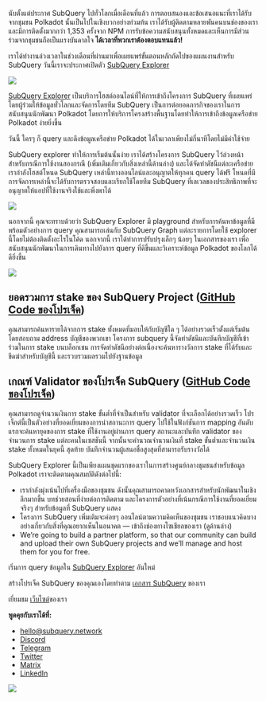 
นับตั้งแต่ประกาศ SubQuery ไปทั่วโลกเมื่อเดือนที่แล้ว การตอบสนองและข้อเสนอแนะที่เราได้รับจากชุมชน Polkadot นั้นเป็นไปในเชิงบวกอย่างท่วมท้น เราได้รับผู้ติดตามหลายพันคนบนช่องของเรา และมีการติดตั้งมากกว่า 1,353 ครั้งจาก NPM การรับข้อความสนับสนุนทั้งหมดและเห็นการมีส่วนร่วมจากชุมชนถือเป็นแรงบันดาลใจ **ได้เวลาที่พวกเราต้องตอบแทนแล้ว!**

เราได้ทำงานล่วงเวลาในช่วงเดือนที่ผ่านมาเพื่อเผยแพร่ขั้นตอนหลักถัดไปของแผนงานสำหรับ SubQuery วันนี้เราจะประกาศเปิดตัว [SubQuery Explorer](https://explorer.subquery.network/)

![](https://miro.medium.com/max/1400/0*2bDaF3HPgNkpm8Kt)

[SubQuery Explorer](https://explorer.subquery.network/) เป็นบริการโฮสต์ออนไลน์ที่ให้การเข้าถึงโครงการ SubQuery ที่เผยแพร่โดยผู้ร่วมให้ข้อมูลทั่วโลกและจัดการโดยทีม SubQuery เป็นการต่อยอดภารกิจของเราในการสนับสนุนนักพัฒนา Polkadot โดยการให้บริการโครงสร้างพื้นฐานโดยทำให้การเข้าถึงข้อมูลเครือข่าย Polkadot ง่ายยิ่งขึ้น

วันนี้ ใครๆ ก็ query และดึงข้อมูลเครือข่าย Polkadot ได้ในเวลาเพียงไม่กี่นาทีโดยไม่มีค่าใช้จ่าย

SubQuery explorer ทำให้การเริ่มต้นนั้นง่าย เราได้สร้างโครงการ SubQuery ไว้ล่วงหน้าสำหรับกรณีการใช้งานสองกรณี (เพิ่มเติมเกี่ยวกับสิ่งเหล่านี้ด้านล่าง) และได้จัดทำดัชนีแต่ละเครือข่าย เรากำลังโฮสต์โหนด SubQuery เหล่านี้ทางออนไลน์และอนุญาตให้ทุกคน query ได้ฟรี โหนดที่มีการจัดการเหล่านี้จะได้รับการตรวจสอบและเรียกใช้โดยทีม SubQuery ที่เลเวลของประสิทธิภาพที่จะอนุญาตให้แอปที่ใช้งานจริงใช้และพึ่งพาได้

![](https://miro.medium.com/max/1400/0*3hmnk6sNoO5pdOWc)

นอกจากนี้ คุณจะทราบด้วยว่า SubQuery Explorer มี playground สำหรับการค้นหาข้อมูลที่มีพร้อมตัวอย่างการ query คุณสามารถเล่นกับ SubQuery Graph แต่ละรายการโดยใช้ explorer นี้โดยไม่ต้องติดตั้งอะไรในโค้ด นอกจากนี้ เราได้ทำการปรับปรุงเล็กๆ น้อยๆ ในเอกสารของเรา เพื่อสนับสนุนนักพัฒนาในการเดินทางไปยังการ query ที่ดีขึ้นและวิเคราะห์ข้อมูล Polkadot ของโลกได้ดียิ่งขึ้น

![](https://miro.medium.com/max/1400/0*V1Mjpi1-gAT6M8-q)

## **ยอดรวมการ stake ของ SubQuery Project (**[GitHub Code ของโปรเจ็ค](https://github.com/subquery/subql-examples/tree/main/sum-reward))

คุณสามารถค้นหารายได้จากการ stake ทั้งหมดที่มอบให้กับบัญชีใด ๆ ได้อย่างรวดเร็วตั้งแต่เริ่มต้นโดยสอบถาม address บัญชีของพวกเขา โครงการ subquery นี้จัดทำดัชนีและบันทึกบัญชีที่เข้าร่วมในการ stake บนบล็อกเชน การจัดทำดัชนีอย่างต่อเนื่องจะค้นหารางวัลการ stake ที่ได้รับและขีดฆ่าสำหรับบัญชีนี้ และรวบรวมผลรวมไปยังฐานข้อมูล

## **เกณฑ์ Validator ของโปรเจ็ค SubQuery (**[GitHub Code ของโปรเจ็ค](https://github.com/subquery/subql-examples/tree/main/validator-threshold))

คุณสามารถดูจำนวนเงินการ stake ขั้นต่ำที่จำเป็นสำหรับ validator ที่จะเลือกได้อย่างรวดเร็ว โปรเจ็กต์นี้เป็นตัวอย่างที่ยอดเยี่ยมของการนำสถานะการ query ไปใช้ในฟังก์ชันการ mapping อันดับแรกจะค้นหายุคของการ stake ที่ใช้งานอยู่ผ่านการ query สถานะและบันทึก validator ของจำนวนการ stake แต่ละคนในเซสชันนี้ จากนั้นจะคำนวณจำนวนเงินที่ stake ขั้นต่ำและจำนวนเงิน stake ทั้งหมดในยุคนี้ สุดท้าย บันทึกจำนวนผู้เสนอชื่อสูงสุดที่สามารถรับรางวัลได้

SubQuery Explorer นี้เป็นเพียงแผนชุดแรกของเราในการสร้างศูนย์กลางชุมชนสำหรับข้อมูล Polkadot เราจะติดตามคุณสมบัติดังต่อไปนี้:

-   เรากำลังมุ่งเน้นไปที่เครื่องมือของชุมชน ดังนั้นคุณสามารถคาดหวังเอกสารสำหรับนักพัฒนาในเชิงลึกมากขึ้น บทช่วยสอนที่ง่ายต่อการติดตาม และโครงการตัวอย่างที่เน้นกรณีการใช้งานที่ยอดเยี่ยมจริงๆ สำหรับข้อมูลที่ SubQuery แสดง
-   โครงการ SubQuery เพิ่มเติมจะค่อยๆ ออนไลน์ตามความคิดเห็นของชุมชน เราชอบแนวคิดบางอย่างเกี่ยวกับสิ่งที่คุณอยากเห็นในอนาคต — เข้าถึงช่องทางโซเชียลของเรา (ดูด้านล่าง)
-   We’re going to build a partner platform, so that our community can build and upload their own SubQuery projects and we’ll manage and host them for you for free.

เริ่มการ query ข้อมูลใน [SubQuery Explorer](https://explorer.subquery.network/) อันใหม่

สร้างโปรเจ็ค SubQuery ของคุณเองโดยทำตาม [เอกสาร SubQuery](https://doc.subquery.network/) ของเรา

เยี่ยมชม [เว็บไซต์](https://subquery.network/)ของเรา

**พูดคุยกับเราได้ที่:**

-   [hello@subquery.network](mailto:hello@subquery.network)
-   [Discord](https://discord.com/invite/78zg8aBSMG)
-   [Telegram](https://t.me/subquerynetwork)
-   [Twitter](https://twitter.com/subquerynetwork)
-   [Matrix](https://matrix.to/#/#subquery:matrix.org)
-   [LinkedIn](https://www.linkedin.com/company/subquery)

![](https://miro.medium.com/max/1400/0*tzhwpKRunR7AqFhr)